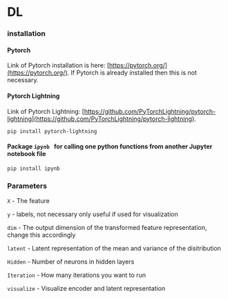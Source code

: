 # DL

### installation

#### Pytorch
Link of Pytorch installation is here: [https://pytorch.org/](https://pytorch.org/).
If Pytorch is already installed then this is not necessary.

#### Pytorch Lightning

Link of Pytorch Lightning: [https://github.com/PyTorchLightning/pytorch-lightning](https://github.com/PyTorchLightning/pytorch-lightning).

```
pip install pytorch-lightning
```

#### Package `ipynb ` for calling one python functions from another Jupyter notebook file

```
pip install ipynb
```


### Parameters
```X``` - The feature

```y``` - labels, not necessary only useful if used for visualization


```dim``` - The output dimension of the transformed feature representation, change this accordingly

```latent``` - Latent representation of the mean and variance of the disitribution

```Hidden``` - Number of neurons in hidden layers

```Iteration``` - How many iterations you want to run

```visualize``` - Visualize encoder and latent representation